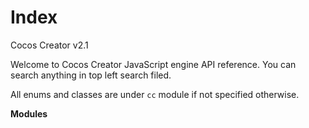 # Index

Cocos Creator v2.1

Welcome to Cocos Creator JavaScript engine API reference. You can search anything in top left search filed.

All enums and classes are under ```cc``` module if not specified otherwise.

**Modules**
